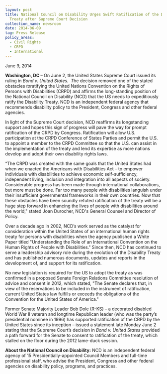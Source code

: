 ```yaml
---
layout: post
title: National Council on Disability Urges Swift Ratification of the Disability
  Treaty after Supreme Court Decision
collection_name: newsroom
date: 2014-06-09
tag: Press Release
policy_areas:
  - Civil Rights
  - CRPD
  - International
---
```

June 9, 2014

**Washington, DC –** On June 2, the United States Supreme Court issued its ruling in *Bond v. United States.  T*he decision removed one of the stated obstacles *to*ratifying the United Nations Convention on the Rights of Persons with Disabilities (CRPD) and affirms the long-standing position of the National Council on Disability (NCD) that the US needs to expeditiously ratify the Disability Treaty. NCD is an independent federal agency that recommends disability policy to the President, Congress and other federal agencies.  

In light of the Supreme Court decision, NCD reaffirms its longstanding support and hopes this sign of progress will pave the way for prompt ratification of the CRPD by Congress. Ratification will allow U.S. participation at the CRPD Conference of States Parties and permit the U.S. to appoint a member to the CRPD Committee so that the U.S. can assist in the implementation of the treaty and lend its expertise as more nations develop and adopt their own disability rights laws. 

“The CRPD was created with the same goals that the United States had when we enacted the Americans with Disabilities Act – to empower individuals with disabilities to achieve economic self-sufficiency, independent living, inclusion and integration into all aspects of society. Considerable progress has been made through international collaborations, but more must be done. Far too many people with disabilities languish under their insufficient governmental frameworks in their own countries. Now that these obstacles have been soundly refuted ratification of the treaty will be a huge step forward in enhancing the lives of people with disabilities around the world," stated Joan Durocher, NCD's General Counsel and Director of Policy.

Over a decade ago in 2002, NCD’s work served as the catalyst for consideration within the United States of an international human rights treaty for persons with disabilities when the agency published a White Paper titled "Understanding the Role of an International Convention on the Human Rights of People with Disabilities." Since then, NCD has continued to serve a leadership advisory role during the evolution of the Disability Treaty and has published numerous documents, updates and reports in the development of, and support for its ratification.

No new legislation is required for the US to adopt the treaty as was confirmed in a proposed Senate Foreign Relations Committee resolution of advice and consent in 2012, which stated, "The Senate declares that, in view of the reservations to be included in the instrument of ratification, current United States law fulfills or exceeds the obligations of the Convention for the United States of America."

Former Senate Majority Leader Bob Dole (R-KS) – a decorated disabled World War II veteran and longtime Republican leader (who was the party’s presidential nominee in 1996) has supported ratification of the CRPD by the United States since its inception – issued a statement late Monday June 2 stating that the Supreme Court’s decision in *Bond v. United States* provided a path forward for the Senate to consent to ratification of the treaty, which stalled on the floor during the 2012 lame-duck session.

**About the National Council on Disability:** NCD is an independent federal agency of 15 Presidentially-appointed Council Members and full-time professional staff, who advise the President, Congress and other federal agencies on disability policy, programs, and practices.